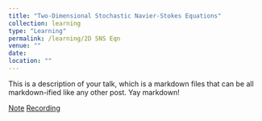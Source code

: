 ```yaml
---
title: "Two-Dimensional Stochastic Navier-Stokes Equations"
collection: learning
type: "Learning"
permalink: /learning/2D SNS Eqn
venue: ""
date: 
location: ""
---
```


This is a description of your talk, which is a markdown files that can be all markdown-ified like any other post. Yay markdown!

[Note](http://edwardzhi.github.io/files/2D%20SNS%20Eqn.pdf) [Recording](https://space.bilibili.com/330668554/channel/collectiondetail?sid=1106870)
